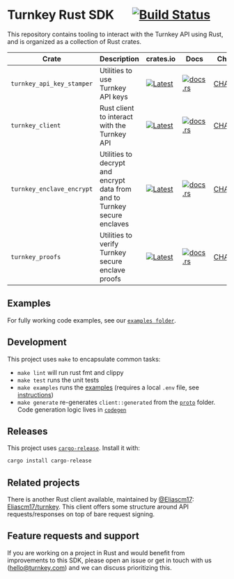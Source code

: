 # Turnkey Rust SDK &emsp; [![Build Status]][actions] 

[Build Status]: https://img.shields.io/github/actions/workflow/status/tkhq/rust-sdk/main.yml?branch=main
[actions]: https://github.com/tkhq/rust-sdk/actions?query=branch%3Amain

This repository contains tooling to interact with the Turnkey API using Rust, and is organized as a collection of Rust crates.

| Crate | Description | crates.io | Docs | Changelog | Source |
| ----- | ----------- | --------- | -----| ----------| ------ |
| `turnkey_api_key_stamper` | Utilities to use Turnkey API keys | [![Latest](https://img.shields.io/crates/v/turnkey_api_key_stamper.svg)](https://crates.io/crates/turnkey_api_key_stamper) | [![docs.rs](https://img.shields.io/docsrs/turnkey_api_key_stamper)](https://docs.rs/turnkey_api_key_stamper) | [CHANGELOG](./api_key_stamper/CHANGELOG.md) | [`api_key_stamper`](./api_key_stamper/) |
| `turnkey_client` | Rust client to interact with the Turnkey API | [![Latest](https://img.shields.io/crates/v/turnkey_client.svg)](https://crates.io/crates/turnkey_client) | [![docs.rs](https://img.shields.io/docsrs/turnkey_client)](https://docs.rs/turnkey_client) | [CHANGELOG](./client/CHANGELOG.md) | [`client`](./client/) |
| `turnkey_enclave_encrypt` | Utilities to decrypt and encrypt data from and to Turnkey secure enclaves | [![Latest](https://img.shields.io/crates/v/turnkey_enclave_encrypt.svg)](https://crates.io/crates/turnkey_enclave_encrypt) | [![docs.rs](https://img.shields.io/docsrs/turnkey_enclave_encrypt)](https://docs.rs/turnkey_enclave_encrypt) | [CHANGELOG](./enclave_encrypt/CHANGELOG.md) | [`enclave_encrypt`](./enclave_encrypt/) |
| `turnkey_proofs` | Utilities to verify Turnkey secure enclave proofs | [![Latest](https://img.shields.io/crates/v/turnkey_proofs.svg)](https://crates.io/crates/turnkey_proofs) | [![docs.rs](https://img.shields.io/docsrs/turnkey_proofs)](https://docs.rs/turnkey_proofs) | [CHANGELOG](./proofs/CHANGELOG.md) | [`proofs`](./proofs/) |


## Examples

For fully working code examples, see our [`examples folder`](./examples/README.md).

## Development

This project uses `make` to encapsulate common tasks:
* `make lint` will run rust fmt and clippy
* `make test` runs the unit tests
* `make examples` runs the [examples](./examples/) (requires a local `.env` file, see [instructions](./examples/README.md))
* `make generate` re-generates `client::generated` from the [`proto`](./proto/) folder. Code generation logic lives in [`codegen`](./codegen/)

## Releases

This project uses [`cargo-release`](https://github.com/crate-ci/cargo-release). Install it with:

```sh
cargo install cargo-release
```

## Related projects

There is another Rust client available, maintained by [@Eliascm17](https://github.com/Eliascm17): [Eliascm17/turnkey](https://github.com/Eliascm17/turnkey). This client offers some structure around API requests/responses on top of bare request signing.

## Feature requests and support

If you are working on a project in Rust and would benefit from improvements to this SDK, please open an issue or get in touch with us (hello@turnkey.com) and we can discuss prioritizing this.
